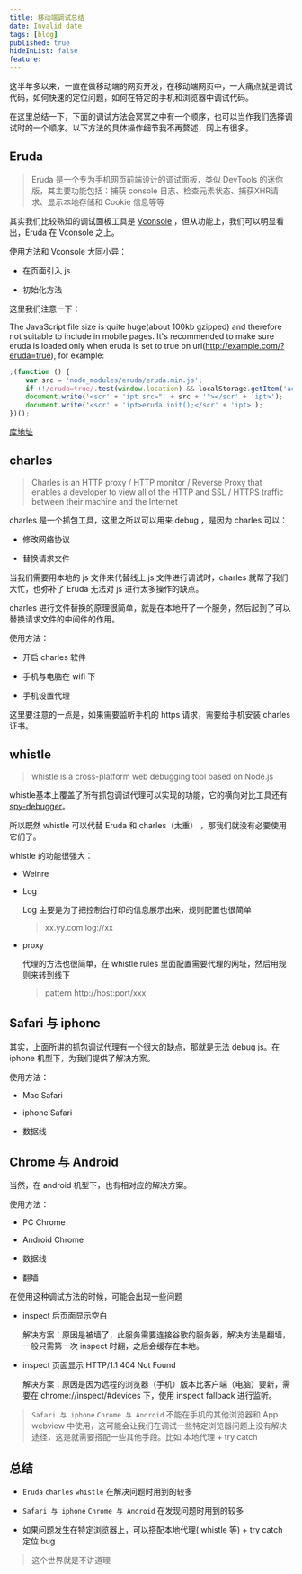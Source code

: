 ```yaml
---
title: 移动端调试总结
date: Invalid date
tags: [blog]
published: true
hideInList: false
feature: 
---
```



这半年多以来，一直在做移动端的网页开发，在移动端网页中，一大痛点就是调试代码，如何快速的定位问题，如何在特定的手机和浏览器中调试代码。

在这里总结一下，下面的调试方法会冥冥之中有一个顺序，也可以当作我们选择调试时的一个顺序。以下方法的具体操作细节我不再赘述，网上有很多。

## Eruda

> Eruda 是一个专为手机网页前端设计的调试面板，类似 DevTools 的迷你版，其主要功能包括：捕获 console 日志、检查元素状态、捕获XHR请求、显示本地存储和 Cookie 信息等等

其实我们比较熟知的调试面板工具是 [Vconsole](https://github.com/Tencent/vConsole) ，但从功能上，我们可以明显看出，Eruda 在 Vconsole 之上。

使用方法和 Vconsole 大同小异：

* 在页面引入 js

* 初始化方法

这里我们注意一下：

The JavaScript file size is quite huge(about 100kb gzipped) and therefore not suitable to include in mobile pages. It's recommended to make sure eruda is loaded only when eruda is set to true on url(http://example.com/?eruda=true), for example:

```javascript
;(function () {
    var src = 'node_modules/eruda/eruda.min.js';
    if (!/eruda=true/.test(window.location) && localStorage.getItem('active-eruda') != 'true') return;
    document.write('<scr' + 'ipt src="' + src + '"></scr' + 'ipt>');
    document.write('<scr' + 'ipt>eruda.init();</scr' + 'ipt>');
})();
```
[库地址](https://github.com/liriliri/eruda)

## charles

> Charles is an HTTP proxy / HTTP monitor / Reverse Proxy that enables a developer to view all of the HTTP and SSL / HTTPS traffic between their machine and the Internet

charles 是一个抓包工具，这里之所以可以用来 debug ，是因为 charles 可以：

* 修改网络协议

* 替换请求文件

当我们需要用本地的 js 文件来代替线上 js 文件进行调试时，charles 就帮了我们大忙，也弥补了 Eruda 无法对 js 进行太多操作的缺点。

charles 进行文件替换的原理很简单，就是在本地开了一个服务，然后起到了可以替换请求文件的中间件的作用。

使用方法：

* 开启 charles 软件

* 手机与电脑在 wifi 下

* 手机设置代理

这里要注意的一点是，如果需要监听手机的 https 请求，需要给手机安装 charles 证书。

## whistle

> whistle is a cross-platform web debugging tool based on Node.js

whistle基本上覆盖了所有抓包调试代理可以实现的功能，它的横向对比工具还有 [spy-debugger](https://github.com/wuchangming/spy-debugger)。

所以既然 whistle 可以代替 Eruda 和 charles（太重） ，那我们就没有必要使用它们了。

whistle 的功能很强大：

* Weinre

* Log

    Log 主要是为了把控制台打印的信息展示出来，规则配置也很简单

    > xx.yy.com log://xx
    
* proxy

    代理的方法也很简单，在 whistle rules 里面配置需要代理的网址，然后用规则来转到线下

    > pattern http://host:port/xxx

## Safari 与 iphone

其实，上面所讲的抓包调试代理有一个很大的缺点，那就是无法 debug js。在 iphone 机型下，为我们提供了解决方案。

使用方法：

* Mac Safari

* iphone Safari

* 数据线

## Chrome 与 Android

当然，在 android 机型下，也有相对应的解决方案。

使用方法：

* PC Chrome

* Android Chrome

* 数据线

* 翻墙

在使用这种调试方法的时候，可能会出现一些问题

* inspect 后页面显示空白

    解决方案：原因是被墙了，此服务需要连接谷歌的服务器，解决方法是翻墙，一般只需第一次 inspect 时翻，之后会缓存在本地。

* inspect 页面显示 HTTP/1.1 404 Not Found

    解决方案：原因是因为远程的浏览器（手机）版本比客户端（电脑）要新，需要在 chrome://inspect/#devices 下，使用 inspect fallback 进行监听。

> `Safari 与 iphone` `Chrome 与 Android` 不能在手机的其他浏览器和 App webview 中使用，这可能会让我们在调试一些特定浏览器问题上没有解决途径，这是就需要搭配一些其他手段。比如 本地代理 + try catch

## 总结

* `Eruda` `charles` `whistle` 在解决问题时用到的较多

* `Safari 与 iphone` `Chrome 与 Android` 在发现问题时用到的较多

* 如果问题发生在特定浏览器上，可以搭配本地代理( whistle 等) + try catch 定位 bug

> 这个世界就是不讲道理